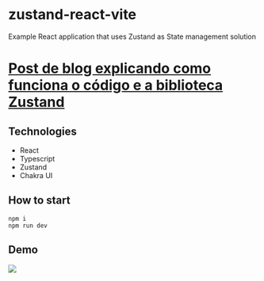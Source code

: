 # zustand-react-vite

Example React application that uses Zustand as State management solution

# [Post de blog explicando como funciona o código e a biblioteca Zustand](https://blog.hypeit.tech/posts/zustand/)

## Technologies

- React
- Typescript
- Zustand
- Chakra UI

## How to start

```
npm i
npm run dev
```
## Demo

![](./public/app-demo-new.gif)
